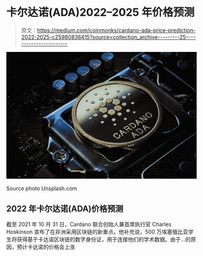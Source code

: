 # 卡尔达诺(ADA)2022–2025 年价格预测

> 原文：<https://medium.com/coinmonks/cardano-ada-price-prediction-2022-2025-c25980836415?source=collection_archive---------25----------------------->

![](img/4a978951921999d9d68c620543a3dc3c.png)

Source photo Unsplash.com

## 2022 年卡尔达诺(ADA)价格预测

截至 2021 年 10 月 31 日，Cardano 联合创始人兼首席执行官 Charles Hoskinson 宣布了在非洲采用区块链的新重点。他补充说，500 万埃塞俄比亚学生将获得基于卡达诺区块链的数字身份证，用于连接他们的学术数据。由于…的原因，预计卡达诺的价格会上涨